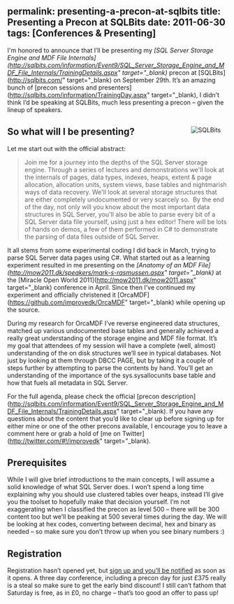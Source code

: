 permalink: presenting-a-precon-at-sqlbits
title: Presenting a Precon at SQLBits
date: 2011-06-30
tags: [Conferences & Presenting]
---
I'm honored to announce that I’ll be presenting my *[SQL Server Storage Engine and MDF File Internals](http://sqlbits.com/information/Event9/SQL_Server_Storage_Engine_and_MDF_File_Internals/TrainingDetails.aspx" target="_blank)* precon at [SQLBits](http://sqlbits.com/" target="_blank) on September 29th. It’s an amazing bunch of [precon sessions and presenters](http://sqlbits.com/information/TrainingDay.aspx" target="_blank), I didn’t think I’d be speaking at SQLBits, much less presenting a precon – given the lineup of speakers.

<!-- more -->

<img style="margin: 15px; display: inline; float: right; box-shadow: none" alt="SQLBits" src="http://sqlbits.com/images/SQLBits/ImGoingToSqlBits200.png" align="right" />

## So what will I be presenting?

Let me start out with the official abstract:

<blockquote>Join me for a journey into the depths of the SQL Server storage engine. Through a series of lectures and demonstrations we'll look at the internals of pages, data types, indexes, heaps, extent & page allocation, allocation units, system views, base tables and nightmarish ways of data recovery. We'll look at several storage structures that are either completely undocumented or very scarcely so.  By the end of the day, not only will you know about the most important data structures in SQL Server, you'll also be able to parse every bit of a SQL Server data file yourself, using just a hex editor! There will be lots of hands on demos, a few of them performed in C# to demonstrate the parsing of data files outside of SQL Server.</blockquote>

It all stems from some experimental coding I did back in March, trying to parse SQL Server data pages using C#. What started out as a learning experiment resulted in me presenting on the *[Anatomy of an MDF File](http://mow2011.dk/speakers/mark-s-rasmussen.aspx" target="_blank)* at the [Miracle Open World 2011](http://mow2011.dk/mow2011.aspx" target="_blank) conference in April. Since then I’ve continued my experiment and officially christened it [OrcaMDF](https://github.com/improvedk/OrcaMDF" target="_blank) while opening up the source.

During my research for OrcaMDF I’ve reverse engineered data structures, matched up various undocumented base tables and generally achieved a really great understanding of the storage engine and MDF file format. It’s my goal that attendees of my session will have a complete (well, almost) understanding of the on disk structures we’ll see in typical databases. Not just by looking at them through DBCC PAGE, but by taking it a couple of steps further by attempting to parse the contents by hand. You’ll get an understanding of the importance of the sys.sysallocunits base table and how that fuels all metadata in SQL Server.

For the full agenda, please check the official [precon description](http://sqlbits.com/information/Event9/SQL_Server_Storage_Engine_and_MDF_File_Internals/TrainingDetails.aspx" target="_blank). If you have any questions about the content that you’d like to clear up before signing up for either mine or one of the other precons available, I encourage you to leave a comment here or grab a hold of [me on Twitter](http://twitter.com/#!/improvedk" target="_blank).

## Prerequisites

While I will give brief introductions to the main concepts, I will assume a solid knowledge of what SQL Server does. I won’t spend a long time explaining why you should use clustered tables over heaps, instead I’ll give you the toolset to hopefully make that decision yourself. I’m not exaggerating when I classified the precon as level 500 – there will be 300 content too but we’ll be peaking at 500 several times during the day. We will be looking at hex codes, converting between decimal, hex and binary as needed – so make sure you don’t throw up when you see binary numbers :)

## Registration

Registration hasn’t opened yet, but [sign up and you’ll be notified](http://www.sqlbits.com/information/Pricing.aspx) as soon as it opens. A three day conference, including a precon day for just £375 really is a steal so make sure to get the early bind discount! I still can’t fathom that Saturday is free, as in £0, no charge – that’s too good an offer to pass up!
